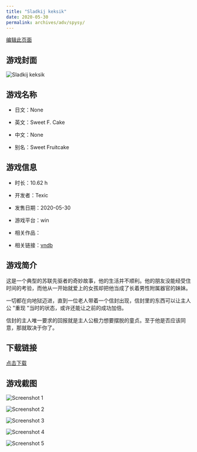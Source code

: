 ```yaml
---
title: "Sladkij keksik"
date: 2020-05-30
permalink: archives/adv/spysy/
---
```

[编辑此页面](https://github.com/ACG-3/ADV3-source/blob/main/source/_posts/Sweet%20F.%20Cake.md)

## 游戏封面

![Sladkij keksik](https://pan.timero.xyz/d/onedrive/img_lib_001/Sweet%20F.%20Cake_cover.avif)


## 游戏名称

- 日文：None
- 英文：Sweet F. Cake
- 中文：None

- 别名：Sweet Fruitcake


## 游戏信息

- 时长：10.62 h
- 开发者：Texic
- 发售日期：2020-05-30
- 游戏平台：win
- 相关作品：

- 相关链接：[vndb](https://vndb.org/v28553)


## 游戏简介

这是一个典型的苏联先驱者的奇妙故事，他的生活并不顺利。他的朋友没能经受住时间的考验，而他从一开始就爱上的女孩却把他当成了长着男性附属器官的妹妹。

一切都在向地狱迈进，直到一位老人带着一个信封出现，信封里的东西可以让主人公 "重现 "当时的状态，或许还能让之前的成功加倍。

信封的主人唯一要求的回报就是主人公极力想要摆脱的童贞。至于他是否应该同意，那就取决于你了。




## 下载链接

[点击下载](https://pan.timero.xyz/onedrive/adv_lib_001/Sweet%20F.%20Cake)


## 游戏截图


![Screenshot 1](https://pan.timero.xyz/d/onedrive/img_lib_001/Sweet%20F.%20Cake_Screenshot_1.avif)

![Screenshot 2](https://pan.timero.xyz/d/onedrive/img_lib_001/Sweet%20F.%20Cake_Screenshot_2.avif)

![Screenshot 3](https://pan.timero.xyz/d/onedrive/img_lib_001/Sweet%20F.%20Cake_Screenshot_3.avif)

![Screenshot 4](https://pan.timero.xyz/d/onedrive/img_lib_001/Sweet%20F.%20Cake_Screenshot_4.avif)

![Screenshot 5](https://pan.timero.xyz/d/onedrive/img_lib_001/Sweet%20F.%20Cake_Screenshot_5.avif)

